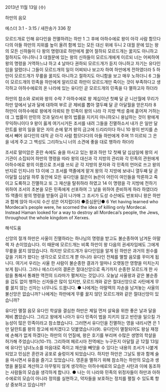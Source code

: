2013년 11월 13일 (수)

하만의 음모



에스더 3:1 - 3:15 / 새찬송가 336 장


모르드개로 인해 유다인을 전멸하려는 하만
1 그 후에 아하수에로 왕이 아각 사람 함므다다의 아들 하만의 지위를 높이 올려 함께 있는 모든 대신 위에 두니 2 대궐 문에 있는 왕의 모든 신하들이 다 왕의 명령대로 하만에게 꿇어 절하되 모르드개는 꿇지도 아니하고 절하지도 아니하니 3 대궐문에 있는 왕의 신하들이 모르드개에게 이르되 너는 어찌하여 왕의 명령을 거역하느냐 하고 4 날마다 권하되 모르드개가 듣지 아니하고 자기는 유다인임을 알렸더니 그들이 모르드개의 일이 어찌되나 보고자 하여 하만에게 전하였더라 5 하만이 모르드개가 무릎을 꿇지도 아니하고 절하지도 아니함을 보고 매우 노하더니 6 그들이 모르드개의 민족을 하만에게 알리므로 하만이 모르드개만 죽이는 것이 부족하다고 생각하고 아하수에로의 온 나라에 있는 유다인 곧 모르드개의 민족을 다 멸하고자 하더라

하만의 참소와 로비와 왕의 수락
7 아하수에로 왕 제십이년 첫째 달 곧 니산월에 무리가 하만 앞에서 날과 달에 대하여 부르 곧 제비를 뽑아 열두째 달 곧 아달월을 얻은지라 8 하만이 아하수에로 왕에게 아뢰되 한 민족이 왕의 나라 각 지방 백성 중에 흩어져 거하는데 그 법률이 만민의 것과 달라서 왕의 법률을 지키지 아니하오니 용납하는 것이 왕에게 무익하니이다 9 왕이 옳게 여기시거든 조서를 내려 그들을 진멸하소서 내가 은 일만 달란트를 왕의 일을 맡은 자의 손에 맡겨 왕의 금고에 드리리이다 하니 10 왕이 반지를 손에서 빼어 유다인의 대적 곧 아각 사람 함므다다의 아들 하만에게 주며 11 이르되 그 은을 네게 주고 그 백성도 그리하노니 너의 소견에 좋을 대로 행하라 하더라

조서로 말미암은 혼란 속에도 술을 마시고 있는 왕과 하만
12 첫째 달 십삼일에 왕의 서기관이 소집되어 하만의 명령을 따라 왕의 대신과 각 지방의 관리와 각 민족의 관원에게 아하수에로 왕의 이름으로 조서를 쓰되 곧 각 지방의 문자와 각 민족의 언어로 쓰고 왕의 반지로 인치니라 13 이에 그 조서를 역졸에게 맡겨 왕의 각 지방에 보내니 열두째 달 곧 아달월 십삼일 하루 동안에 모든 유다인을 젊은이 늙은이 어린이 여인들을 막론하고 죽이고 도륙하고 진멸하고 또 그 재산을 탈취하라 하였고 14 이 명령을 각 지방에 전하기 위하여 조서의 초본을 모든 민족에게 선포하여 그 날을 위하여 준비하게 하라 하였더라 15 역졸이 왕의 명령을 받들어 급히 나가매 그 조서가 도성 수산에도 반포되니 왕은 하만과 함께 앉아 마시되 수산 성은 어지럽더라
●중심문단● 
6 Yet having learned who Mordecai’s people were, he scorned the idea of killing only Mordecai. Instead Haman looked for a way to destroy all Mordecai’s people, the Jews, throughout the whole kingdom of Xerxes.

해석도움





신앙의 절개
하만은 사울이 진멸하라는 하나님의 명령을 받고도 불순종하여 남겨둔 아말렉 자
손이었습니다. 이 때문에 모르드개는 비록 하만이 왕 다음의 권세자임에도 그에게 무릎을 꿇지 않았습니다. 하지만 모르드개가 유다인임을 알게 된 하만은 과거의 원수를 갚을 기회가 왔다는 생각으로 모르드개 뿐 아니라 유다인 전체를 멸할 음모를 꾸미게 됩니다. 여기서 우리는 사울 한 사람이 불순종한 결과가 얼마나 오랫동안 영향을 미치는지 보게 됩니다. 그러나 에스더서의 결론은 절대신앙으로 죽기까지 순종한 모르드개 한 사람을 통해서 통쾌한 역전의 드라마가 펼쳐지는 것입니다. 오늘날 사울왕과 같은 불순종을 겁도 없이 행하는 신자들은 많이 있지만, 모르드개와 같은 절대신앙으로 사탄에게 무릎 꿇지 않는 신자는 너무나도 드뭅니다.
● 나에게는 아말렉의 자손을 남겨놓는 사울의 불신앙은 없습니까? 나에게는 하만에게 무릎 꿇지 않던 모르드개와 같은 절대신앙이 있습니까?

유다인 멸절 음모
유다인 학살을 결심한 하만은 제일 먼저 살육을 위한 좋은 날과 달을 제비 뽑았습니다. 그리고 왕에게 나아가 유다 민족이 법을 지키지 않고 반란을 일으킬 가능성이 많은 민족이라고 참소했습니다. 그러면서 유다인을 진멸하는 영을 내리시면 은 1만 달란트를 왕의 창고에 바치겠다고 덧붙였습니다(9). 유다인이 멸절되어도 왕실 재정에 손해가 없게 하겠다는 하만의 이 언질에, 왕은 호기를 부리며 수많은 생명의 학살을 허가해 주었습니다(10-11). 그리하여 페르시아 전역에는 누구든지 아달월 곧 12월 13일에 유다인 남녀노소를 마음대로 죽이고 재산을 빼앗을 수 있다는 내용의 조서가 나붙게 되었고 민심은 혼란과 공포로 술렁이게 되었습니다. 하지만 하만은 그날도 왕과 함께 술을 마시면서 유흥을 즐기고 있었습니다. 영혼을 멸하기 위해 참소하는 하만의 모습과 생명을 물질로 계산하고 아무렇지 않게 생각하는 아하수에로의 모습은 사탄과 이에 동조하는 사람들의 모습을 생각하게 합니다.
● 나는 이 나라와 민족의 위정자들이 하만과 아하수에로의 모습이 아니라 정의를 실현하고, 약자들을 보호하는 정치를 펼칠 수 있도록 항상 중보하고 있습니까?